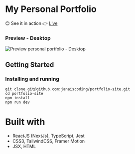 # My Personal Portfolio

😉 See it in action 👉 [Live](https://www.janaistrate.com/)

### Preview - Desktop

![Preview personal portfolio - Desktop](/public/assets/preview-porfolio-3.png)

## Getting Started

### Installing and running

```
git clone git@github.com:janaiscoding/portfolio-site.git
cd portfolio-site
npm install
npm run dev
```

# Built with

- ReactJS (NextJs), TypeScript, Jest
- CSS3, TailwindCSS, Framer Motion
- JSX, HTML
